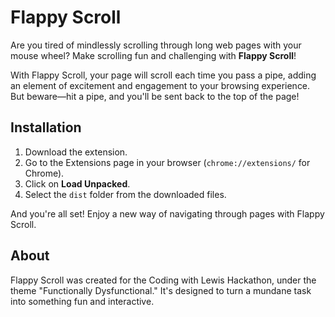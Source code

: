 # Flappy Scroll

Are you tired of mindlessly scrolling through long web pages with your mouse wheel? Make scrolling fun and challenging with **Flappy Scroll**!

With Flappy Scroll, your page will scroll each time you pass a pipe, adding an element of excitement and engagement to your browsing experience. But beware—hit a pipe, and you'll be sent back to the top of the page!

## Installation

1. Download the extension.
2. Go to the Extensions page in your browser (`chrome://extensions/` for Chrome).
3. Click on **Load Unpacked**.
4. Select the `dist` folder from the downloaded files.

And you're all set! Enjoy a new way of navigating through pages with Flappy Scroll.

## About

Flappy Scroll was created for the Coding with Lewis Hackathon, under the theme "Functionally Dysfunctional." It's designed to turn a mundane task into something fun and interactive.
